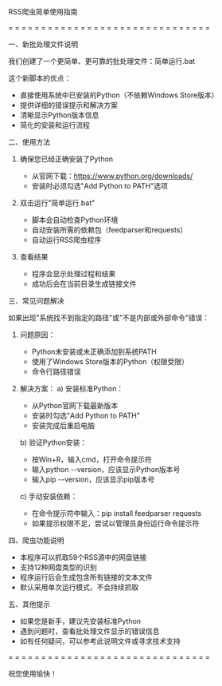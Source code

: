 RSS爬虫简单使用指南

= = = = = = = = = = = = = = = = = = = = = = = = = = = = = = =


一、新批处理文件说明

我们创建了一个更简单、更可靠的批处理文件：简单运行.bat

这个新脚本的优点：
- 直接使用系统中已安装的Python（不依赖Windows Store版本）
- 提供详细的错误提示和解决方案
- 清晰显示Python版本信息
- 简化的安装和运行流程


二、使用方法

1. 确保您已经正确安装了Python
   - 从官网下载：https://www.python.org/downloads/
   - 安装时必须勾选"Add Python to PATH"选项

2. 双击运行"简单运行.bat"
   - 脚本会自动检查Python环境
   - 自动安装所需的依赖包（feedparser和requests）
   - 自动运行RSS爬虫程序

3. 查看结果
   - 程序会显示处理过程和结果
   - 成功后会在当前目录生成链接文件


三、常见问题解决

如果出现"系统找不到指定的路径"或"不是内部或外部命令"错误：

1. 问题原因：
   - Python未安装或未正确添加到系统PATH
   - 使用了Windows Store版本的Python（权限受限）
   - 命令行路径错误

2. 解决方案：
   a) 安装标准Python：
      - 从Python官网下载最新版本
      - 安装时勾选"Add Python to PATH"
      - 安装完成后重启电脑

   b) 验证Python安装：
      - 按Win+R，输入cmd，打开命令提示符
      - 输入python --version，应该显示Python版本号
      - 输入pip --version，应该显示pip版本号

   c) 手动安装依赖：
      - 在命令提示符中输入：pip install feedparser requests
      - 如果提示权限不足，尝试以管理员身份运行命令提示符


四、爬虫功能说明

- 本程序可以抓取59个RSS源中的网盘链接
- 支持12种网盘类型的识别
- 程序运行后会生成包含所有链接的文本文件
- 默认采用单次运行模式，不会持续抓取


五、其他提示

- 如果您是新手，建议先安装标准Python
- 遇到问题时，查看批处理文件显示的错误信息
- 如有任何疑问，可以参考此说明文件或寻求技术支持

= = = = = = = = = = = = = = = = = = = = = = = = = = = = = = =

祝您使用愉快！
